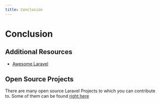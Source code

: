```yaml
---
title: Conclusion
---
```

# Conclusion

## Additional Resources

- [Awesome Laravel](https://github.com/chiraggude/awesome-laravel/blob/master/README.md)

## Open Source Projects

There are many open source Laravel Projects to which you can contribute to. Some of them can be found [right here](http://openlaravel.com/)